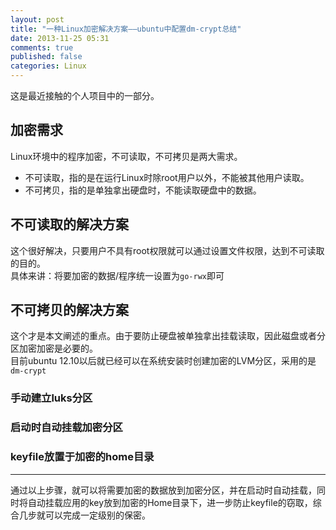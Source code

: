 ```yaml
---
layout: post
title: "一种Linux加密解决方案——ubuntu中配置dm-crypt总结"
date: 2013-11-25 05:31
comments: true
published: false
categories: Linux
---
```


这是最近接触的个人项目中的一部分。

## 加密需求

Linux环境中的程序加密，不可读取，不可拷贝是两大需求。   

+ 不可读取，指的是在运行Linux时除root用户以外，不能被其他用户读取。
+ 不可拷贝，指的是单独拿出硬盘时，不能读取硬盘中的数据。

## 不可读取的解决方案

这个很好解决，只要用户不具有root权限就可以通过设置文件权限，达到不可读取的目的。  
具体来讲：将要加密的数据/程序统一设置为`go-rwx`即可

## 不可拷贝的解决方案

这个才是本文阐述的重点。由于要防止硬盘被单独拿出挂载读取，因此磁盘或者分区加密加密是必要的。   
目前ubuntu 12.10以后就已经可以在系统安装时创建加密的LVM分区，采用的是`dm-crypt`

### 手动建立luks分区

### 启动时自动挂载加密分区

### keyfile放置于加密的home目录

___

通过以上步骤，就可以将需要加密的数据放到加密分区，并在启动时自动挂载，同时将自动挂载应用的key放到加密的Home目录下，进一步防止keyfile的窃取，综合几步就可以完成一定级别的保密。
